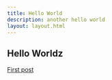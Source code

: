 ```yaml
---
title: Hello World
description: another hello world
layout: layout.html
---
```

## Hello Worldz
<a href="/posts/first-post/index.html">First post</a>
